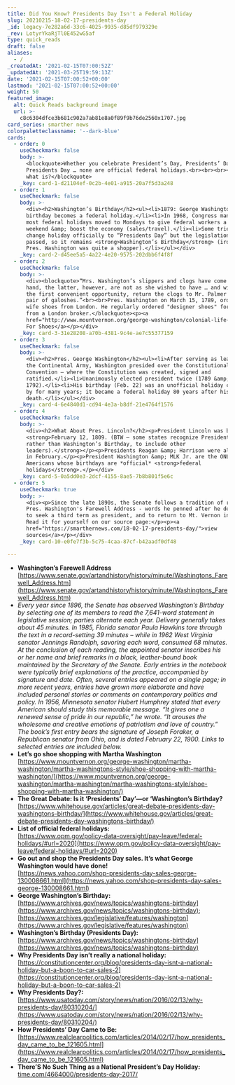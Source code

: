 ```yaml
---
title: Did You Know? Presidents Day Isn't a Federal Holiday
slug: 20210215-18-02-17-presidents-day
_id: legacy-7e282a6d-33c6-4025-9935-d85df979329e
_rev: LotyrYkaRjTl0E452wG5af
type: quick_reads
draft: false
aliases:
  - /
_createdAt: '2021-02-15T07:00:52Z'
_updatedAt: '2021-03-25T19:59:13Z'
date: '2021-02-15T07:00:52+00:00'
lastmod: '2021-02-15T07:00:52+00:00'
weight: 50
featured_image:
  alt: Quick Reads background image
  url: >-
    c8c6304dfce3b681c902a7ab81e8a0f89f9b76de2560x1707.jpg
card_series: smarther news
colorpaletteclassname: '--dark-blue'
cards:
  - order: 0
    useCheckmark: false
    body: >-
      <blockquote>Whether you celebrate President’s Day, Presidents’ Day, or
      Presidents Day … none are official federal holidays.<br><br><br><br>So
      what is?</blockquote>
    _key: card-1-d21104ef-0c2b-4e01-a915-20a7f5d3a248
  - order: 1
    useCheckmark: false
    body: >-
      <div><h2>Washington’s Birthday</h2><ul><li>1879: George Washington’s
      birthday becomes a federal holiday.</li><li>In 1968, Congress mandated
      most federal holidays moved to Mondays to give federal workers a 3-day
      weekend &amp; boost the economy (sales/travel).</li><li>Some tried to
      change holiday officially to “Presidents Day” but the legislation never
      passed, so it remains <strong>Washington’s Birthday</strong> (ironically,
      Pres. Washington was quite a shopper).</li></ul></div>
    _key: card-2-d45ee5a5-4a22-4e20-9575-202dbb6f4f8f
  - order: 2
    useCheckmark: false
    body: >-
      <div><blockquote>“Mrs. Washington’s slippers and clogs have come safe to
      hand, the latter, however, are not as she wished to have … and will, by
      the first convenient opportunity, return the clogs to Mr. Palmer and get a
      pair of galoshes.”<br><br>Pres. Washington on March 15, 1789, ordering his
      wife shoes from London. He regularly ordered "designer shoes" for his wife
      from a London broker.</blockquote><p><a
      href="http://www.mountvernon.org/george-washington/colonial-life-today/shoe-shopping-with-martha-washington/">Click
      For Shoes</a></p></div>
    _key: card-3-31e28208-a70b-4381-9c4e-ae7c55377159
  - order: 3
    useCheckmark: false
    body: >-
      <div><h2>Pres. George Washington</h2><ul><li>After serving as leader of
      the Continental Army, Washington presided over the Constitutional
      Convention – where the Constitution was created, signed and
      ratified.</li><li>Unanimously elected president twice (1789 &amp;
      1792).</li><li>His birthday (Feb. 22) was an unofficial holiday celebrated
      by for many years; it became a federal holiday 80 years after his
      death.</li></ul></div>
    _key: card-4-6e4840d1-cd94-4e3a-b8df-21e4764f1576
  - order: 4
    useCheckmark: false
    body: >-
      <div><h2>What About Pres. Lincoln?</h2><p>President Lincoln was born on
      <strong>February 12, 1809. (BTW – some states recognize Presidents Day,
      rather than Washington’s Birthday, to include other
      leaders).</strong></p><p>Presidents Reagan &amp; Harrison were also born
      in February.</p><p>President Washington &amp; MLK Jr. are the ONLY two
      Americans whose birthdays are *official* <strong>federal
      holidays</strong>.</p></div>
    _key: card-5-0a5dd0e3-2dcf-4155-8ae5-7b8b801f5e6c
  - order: 5
    useCheckmark: true
    body: >-
      <div><p>Since the late 1890s, the Senate follows a tradition of reading
      Pres. Washington's Farewell Address - words he penned after he decided not
      to seek a third term as president, and to return to Mt. Vernon instead.
      Read it for yourself on our source page:</p><p><a
      href="https://smarthernews.com/18-02-17-presidents-day/">view
      sources</a></p></div>
    _key: card-10-e0fe7f3b-5c75-4caa-87cf-b42aadf0df48

---
```

* **Washington’s Farewell Address**  
[https://www.senate.gov/artandhistory/history/minute/Washingtons_Farewell_Address.htm](https://www.senate.gov/artandhistory/history/minute/Washingtons_Farewell_Address.htm)
* _Every year since 1896, the Senate has observed Washington’s Birthday by selecting one of its members to read the 7,641-word statement in legislative session; parties alternate each year. Delivery generally takes about 45 minutes. In 1985, Florida senator Paula Hawkins tore through the text in a record-setting 39 minutes – while in 1962 West Virginia senator Jennings Randolph, savoring each word, consumed 68 minutes._ _At the conclusion of each reading, the appointed senator inscribes his or her name and brief remarks in a black, leather-bound book maintained by the Secretary of the Senate. Early entries in the notebook were typically brief explanations of the practice, accompanied by signature and date. Often, several entries appeared on a single page; in more recent years, entries have grown more elaborate and have included personal stories or comments on contemporary politics and policy. In 1956, Minnesota senator Hubert Humphrey stated that every American should study this memorable message. “It gives one a renewed sense of pride in our republic,” he wrote. “It arouses the wholesome and creative emotions of patriotism and love of country.” The book’s first entry bears the signature of Joseph Foraker, a Republican senator from Ohio, and is dated February 22, 1900. Links to selected entries are included below._
* **Let’s go shoe shopping with Martha Washington**  
[https://www.mountvernon.org/george-washington/martha-washington/martha-washingtons-style/shoe-shopping-with-martha-washington/](https://www.mountvernon.org/george-washington/martha-washington/martha-washingtons-style/shoe-shopping-with-martha-washington/)
* **The Great Debate: Is it ‘Presidents’ Day’—or ‘Washington’s Birthday?**  
[https://www.whitehouse.gov/articles/great-debate-presidents-day-washingtons-birthday/](https://www.whitehouse.gov/articles/great-debate-presidents-day-washingtons-birthday/)
* **List of official federal holidays:**  
[https://www.opm.gov/policy-data-oversight/pay-leave/federal-holidays/#url=2020](https://www.opm.gov/policy-data-oversight/pay-leave/federal-holidays/#url=2020)
* **Go out and shop the Presidents Day sales. It’s what George Washington would have done!**  
[https://news.yahoo.com/shop-presidents-day-sales-george-130008661.html](https://news.yahoo.com/shop-presidents-day-sales-george-130008661.html)
* **George Washington’s Birthday:**  
[https://www.archives.gov/news/topics/washingtons-birthday](https://www.archives.gov/news/topics/washingtons-birthday); [https://www.archives.gov/legislative/features/washington](https://www.archives.gov/legislative/features/washington)
* **Washington’s Birthday (Presidents Day):**  
[https://www.archives.gov/news/topics/washingtons-birthday](https://www.archives.gov/news/topics/washingtons-birthday)
* **Why Presidents Day isn’t really a national holiday:**  
[https://constitutioncenter.org/blog/presidents-day-isnt-a-national-holiday-but-a-boon-to-car-sales-2](https://constitutioncenter.org/blog/presidents-day-isnt-a-national-holiday-but-a-boon-to-car-sales-2)
* **Why Presidents Day?:**  
[https://www.usatoday.com/story/news/nation/2016/02/13/why-presidents-day/80310204/](https://www.usatoday.com/story/news/nation/2016/02/13/why-presidents-day/80310204/)
* **How Presidents’ Day Came to Be:** [https://www.realclearpolitics.com/articles/2014/02/17/how_presidents_day_came_to_be_121605.html](https://www.realclearpolitics.com/articles/2014/02/17/how_presidents_day_came_to_be_121605.html)
* **There’S No Such Thing as a National President’s Day Holiday:**  
[time.com/4664000/presidents-day-2017/](http://time.com/4664000/presidents-day-2017/)